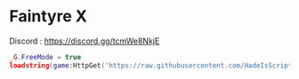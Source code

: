 # Faintyre X
Discord : https://discord.gg/tcmWe8NkjE
```lua
_G.FreeMode = true
loadstring(game:HttpGet('https://raw.githubusercontent.com/HadeIsScripter/MainScripts/main/MainScript.lua'),"YES")()
```
